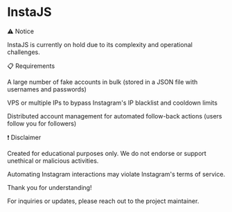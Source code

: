 # InstaJS

⚠️ Notice

InstaJS is currently on hold due to its complexity and operational challenges.

📋 Requirements

A large number of fake accounts in bulk (stored in a JSON file with usernames and passwords)

VPS or multiple IPs to bypass Instagram's IP blacklist and cooldown limits

Distributed account management for automated follow-back actions (users follow you for followers)

❗ Disclaimer

Created for educational purposes only. We do not endorse or support unethical or malicious activities.

Automating Instagram interactions may violate Instagram's terms of service.

Thank you for understanding!

For inquiries or updates, please reach out to the project maintainer.

